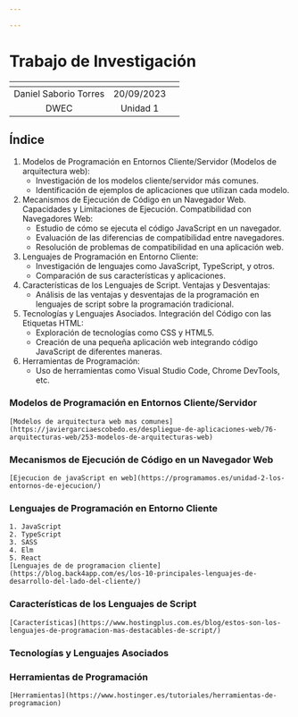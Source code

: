 ```yaml
---

---
```


# Trabajo de Investigación

| <!-- -->      | <!-- -->        | <!-- -->      |
|:-------------:|:---------------:|:-------------:|
|Daniel Saborio Torres| 20/09/2023|
|DWEC| Unidad 1|

## Índice
1. Modelos de Programación en Entornos Cliente/Servidor (Modelos de arquitectura web):
    - Investigación de los modelos cliente/servidor más comunes.
    - Identificación de ejemplos de aplicaciones que utilizan cada modelo.
2. Mecanismos de Ejecución de Código en un Navegador Web. Capacidades y Limitaciones de Ejecución. Compatibilidad con Navegadores Web:
    - Estudio de cómo se ejecuta el código JavaScript en un navegador.
    - Evaluación de las diferencias de compatibilidad entre navegadores.
    - Resolución de problemas de compatibilidad en una aplicación web.
3. Lenguajes de Programación en Entorno Cliente:
    - Investigación de lenguajes como JavaScript, TypeScript, y otros.
    - Comparación de sus características y aplicaciones.
4. Características de los Lenguajes de Script. Ventajas y Desventajas:
    - Análisis de las ventajas y desventajas de la programación en lenguajes de script sobre la programación tradicional.
5. Tecnologías y Lenguajes Asociados. Integración del Código con las Etiquetas HTML:
    - Exploración de tecnologías como CSS y HTML5.
    - Creación de una pequeña aplicación web integrando código JavaScript de diferentes maneras.
6. Herramientas de Programación:
    - Uso de herramientas como Visual Studio Code, Chrome DevTools, etc.
  
### Modelos de Programación en Entornos Cliente/Servidor
    [Modelos de arquitectura web mas comunes](https://javiergarciaescobedo.es/despliegue-de-aplicaciones-web/76-arquitecturas-web/253-modelos-de-arquitecturas-web)
### Mecanismos de Ejecución de Código en un Navegador Web
    [Ejecucion de javaScript en web](https://programamos.es/unidad-2-los-entornos-de-ejecucion/)
### Lenguajes de Programación en Entorno Cliente
    1. JavaScript
    2. TypeScript
    3. SASS
    4. Elm
    5. React
    [Lenguajes de de programacion cliente](https://blog.back4app.com/es/los-10-principales-lenguajes-de-desarrollo-del-lado-del-cliente/)
### Características de los Lenguajes de Script
    [Características](https://www.hostingplus.com.es/blog/estos-son-los-lenguajes-de-programacion-mas-destacables-de-script/)
### Tecnologías y Lenguajes Asociados
    
### Herramientas de Programación
    [Herramientas](https://www.hostinger.es/tutoriales/herramientas-de-programacion)
